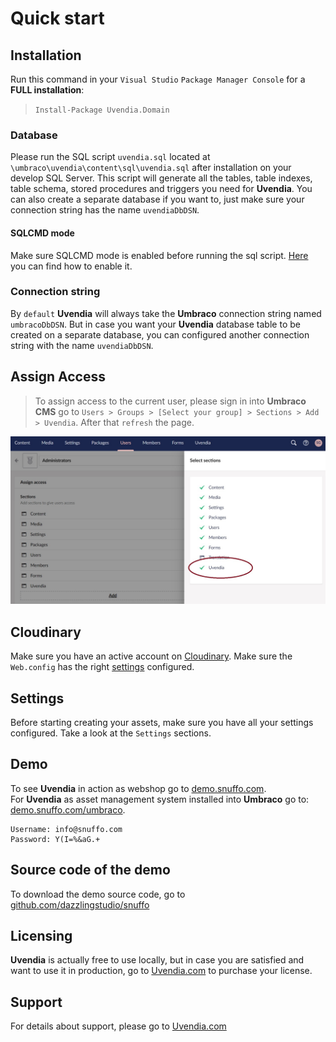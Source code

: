 # Quick start
## Installation

Run this command in your ``Visual Studio`` ``Package Manager Console`` for a **FULL installation**:

> ``Install-Package Uvendia.Domain``

### Database
Please run the SQL script ``uvendia.sql`` located at ``\umbraco\uvendia\content\sql\uvendia.sql`` after installation on your develop SQL Server. This script will generate all the tables, table indexes, table schema, stored procedures and triggers you need for **Uvendia**. You can also create a separate database if you want to, just make sure your connection string has the name ``uvendiaDbDSN``.

#### SQLCMD mode
Make sure SQLCMD mode is enabled before running the sql script. [Here](https://www.sqlshack.com/use-sqlcmd-commands-ssms-query-editor/) you can find how to enable it.

### Connection string
By ``default`` **Uvendia** will always take the **Umbraco** connection string named ``umbracoDbDSN``. But in case you want your **Uvendia** database table to be created on a separate database, you can configured another connection string with the name ``uvendiaDbDSN``.

## Assign Access
> To assign access to the current user, please sign in into **Umbraco CMS** go to ``Users > Groups > [Select your group] > Sections > Add > Uvendia``. After that ``refresh`` the page.

![Assign Assess](/images/assign-access-uvendia.jpg)

## Cloudinary
Make sure you have an active account on [Cloudinary](/settings/cloudinary.md). Make sure the ``Web.config`` has the right [settings](/settings/cloudinary.md) configured.

## Settings
Before starting creating your assets, make sure you have all your settings configured. Take a look at the ``Settings`` sections.

## Demo
To see **Uvendia** in action as webshop go to [demo.snuffo.com](https://demo.snuffo.com). \
For **Uvendia** as asset management system installed into **Umbraco** go to: [demo.snuffo.com/umbraco](https://demo.snuffo.com/umbraco). 
```
Username: info@snuffo.com
Password: Y(I=%&aG.+
```

## Source code of the demo
To download the demo source code, go to [github.com/dazzlingstudio/snuffo](https://github.com/dazzlingstudio/snuffo)

## Licensing
**Uvendia** is actually free to use locally, but in case you are satisfied and want to use it in production, go to [Uvendia.com](https://www.uvendia.com) to purchase your license.

## Support
For details about support, please go to [Uvendia.com](https://www.uvendia.com/support)